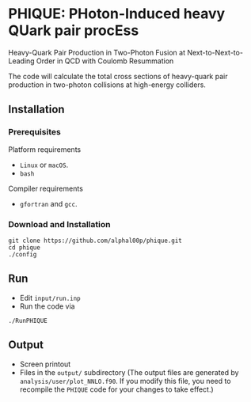 # PHIQUE: PHoton-Induced heavy QUark pair procEss
Heavy-Quark Pair Production in Two-Photon Fusion at Next-to-Next-to-Leading Order in QCD with Coulomb Resummation

The code will calculate the total cross sections of heavy-quark pair production in two-photon collisions at high-energy colliders.

## Installation

### Prerequisites

Platform requirements

* `Linux` or `macOS`.
* `bash`

Compiler requirements

* `gfortran` and `gcc`.

### Download and Installation

```
git clone https://github.com/alphal00p/phique.git
cd phique
./config
```

## Run

* Edit `input/run.inp`
* Run the code via
```
./RunPHIQUE
```

## Output

* Screen printout
* Files in the `output/` subdirectory (The output files are generated by `analysis/user/plot_NNLO.f90`. If you modify this file, you need to recompile the `PHIQUE` code for your changes to take effect.)
